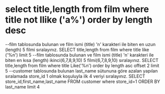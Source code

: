 # select  title,length from film where title not Ilike ('a%') order by length desc
--film tablosunda bulunan ve film ismi (title) 'n' karakteri ile biten en uzun (length) 5 filmi sıralayınız.
SELECT title,length from film where title like ('%n') limit 5
--film tablosunda bulunan ve film ismi (title) 'n' karakteri ile biten en kısa (length) ikinci(6,7,8,9,10) 5 filmi(6,7,8,9,10) sıralayınız.
SELECT title,length from film where title Like('%n') order by length asc offset 2 limit 5
--customer tablosunda bulunan last_name sütununa göre azalan yapılan sıralamada store_id 1 olmak koşuluyla ilk 4 veriyi sıralayınız.
SELECT store_id,first_name,last_name FROM customer where store_id=1 ORDER BY last_name limit 4
